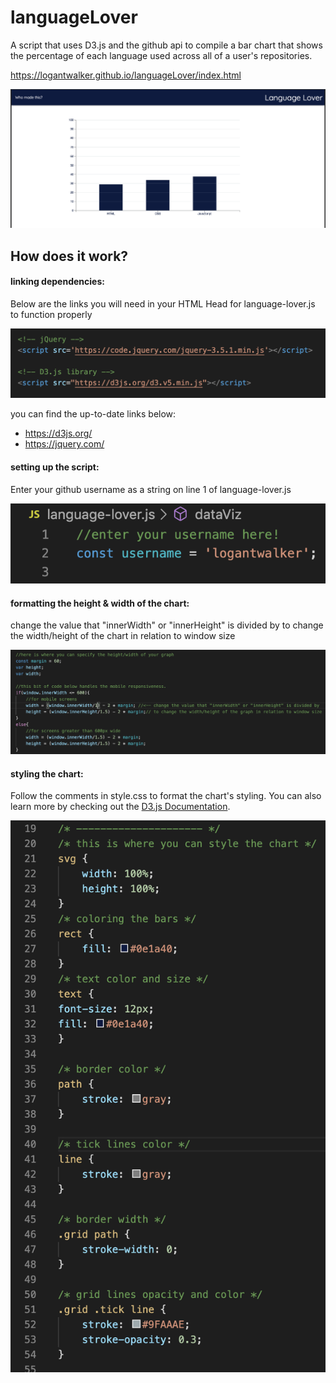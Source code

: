 # languageLover
A script that uses D3.js and the github api to compile a bar chart that shows the percentage of each language used across all of a user's repositories.

https://logantwalker.github.io/languageLover/index.html

![Title Photo](readme-files/title.png)

## How does it work?

#### linking dependencies:

Below are the links you will need in your HTML Head for language-lover.js to function properly

![HTML Head](readme-files/headLinks.png)

you can find the up-to-date links below:
* https://d3js.org/
* https://jquery.com/

#### setting up the script:

Enter your github username as a string on line 1 of language-lover.js

![username](readme-files/username.png)


#### formatting the height & width of the chart:

change the value that "innerWidth" or "innerHeight" is divided by to change the width/height of the chart in relation to window size

![Chart Size](readme-files/size.png)

#### styling the chart:

Follow the comments in style.css to format the chart's styling. You can also learn more by checking out the [D3.js Documentation](https://github.com/d3/d3/wiki).

![Styling](readme-files/styling.png)




